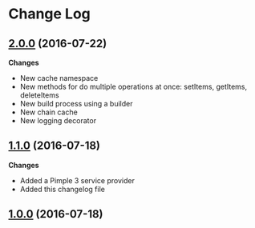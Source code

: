 # Change Log

## [2.0.0](https://github.com/CMProductions/cache/tree/2.0.0) (2016-07-22)

**Changes**

- New cache namespace
- New methods for do multiple operations at once: setItems, getItems, deleteItems
- New build process using a builder
- New chain cache
- New logging decorator

## [1.1.0](https://github.com/CMProductions/cache/tree/1.1.0) (2016-07-18)

**Changes**

- Added a Pimple 3 service provider
- Added this changelog file

## [1.0.0](https://github.com/CMProductions/cache/tree/1.0.0) (2016-07-18)